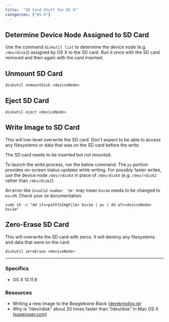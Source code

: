 ```yaml
---
title:  "SD Card Stuff for OS X"
categories: ["OS X"]
---
```


## Determine Device Node Assigned to SD Card

Use the command `diskutil list` to determine the device node (e.g. `/dev/disk2`) assigned by OS X to the SD card. Run it once with the SD card removed and then again with the card inserted.

## Unmount SD Card

```
diskutil unmountDisk <deviceNode>
```

## Eject SD Card

```
diskutil eject <deviceNode>
```

## Write Image to SD Card

This will low-level overwrite the SD card. Don't expect to be able to access any filesystems or data that was on the SD card before the write. 

The SD card needs to be inserted but not mounted. 

To launch the write process, run the below command. The `pv` portion provides on-screen status updates while writing. For possibly faster writes, use the device node `/dev/rdiskX` in place of `/dev/diskX` (e.g. `/dev/rdisk2` rather than `/dev/disk2`). 

An error like `Invalid number '1m'` may mean `bs=1m` needs to be changed to `bs=1M`. Check your `dd` documentation.

```
sudo sh -c "dd if=<pathToImgFile> bs=1m | pv | dd of=<deviceNode> bs=1m"
```

## Zero-Erase SD Card

This will overwrite the SD card with zeros. It will destroy any filesystems and data that were on the card.

```
diskutil zeroErase <deviceNode>
```

<hr/>

### Specifics

* OS X 10.11.6

### Resources

* Writing a new Image to the Beaglebone Black ([derekmolloy.ie](http://derekmolloy.ie/write-a-new-image-to-the-beaglebone-black/))
* Why is “/dev/rdisk” about 20 times faster than “/dev/disk” in Mac OS X ([superuser.com](https://superuser.com/questions/631592/why-is-dev-rdisk-about-20-times-faster-than-dev-disk-in-mac-os-x))